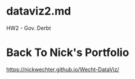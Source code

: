 # dataviz2.md
HW2 - Gov. Derbt

# Back To Nick's Portfolio
https://nickwechter.github.io/Wecht-DataViz/


